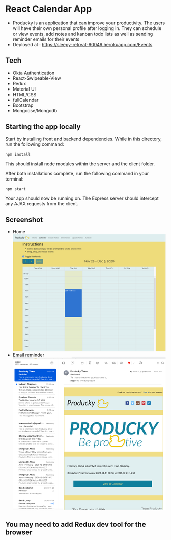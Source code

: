 # React Calendar App

* Producky is an application that can improve your productivity. The users will have their own personal profile after logging in. They can schedule or view events, add notes and  kanban todo lists as well as sending reminder emails for their events
* Deployed at : https://sleepy-retreat-90049.herokuapp.com/Events

## Tech
* Okta Authentication
* React-Swipeable-View
* Redux
* Material UI
* HTML/CSS
* fullCalendar
* Bootstrap
* Mongoose/Mongodb

## Starting the app locally

Start by installing front and backend dependencies. While in this directory, run the following command:

```
npm install
```

This should install node modules within the server and the client folder.

After both installations complete, run the following command in your terminal:

```
npm start
```

Your app should now be running on. The Express server should intercept any AJAX requests from the client.
## Screenshot
* Home
![alt text](./Desk.png)
* Email reminder
![alt text](email.png)
## You may need to add Redux dev tool for the browser 
